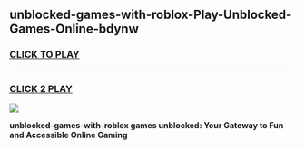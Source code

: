 
## unblocked-games-with-roblox-Play-Unblocked-Games-Online-bdynw
<h3>
<a href="https://premium76.site?title=unblocked-games-with-roblox&ref=24A">CLICK TO PLAY</a></h3>
<hr>

<h3>
<a href="https://premium76.site?title=unblocked-games-with-roblox&ref=24A">CLICK 2 PLAY</a>
  
</h3>

<a href="https://premium76.site?title=unblocked-games-with-roblox&ref=24A"><img src="https://clearcache.store/games.png"></a>


**unblocked-games-with-roblox games unblocked: Your Gateway to Fun and Accessible Online Gaming**
